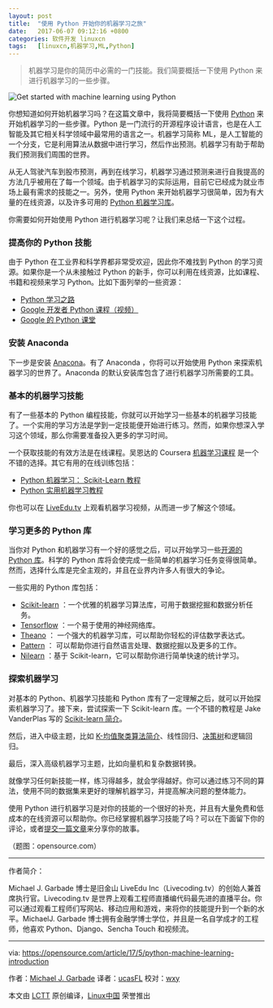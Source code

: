```yaml
---
layout: post
title:	"使用 Python 开始你的机器学习之旅"
date:	2017-06-07 09:12:16 +0800 
categories:	软件开发 linuxcn 
tags:	[linuxcn,机器学习,ML,Python]
---
```




> 
> 机器学习是你的简历中必需的一门技能。我们简要概括一下使用 Python 来进行机器学习的一些步骤。
> 
> 
> 


![Get started with machine learning using Python](/Asserts/Images//attachment/album/201706/07/091219dd15wiwukzlubid0.png "Get started with machine learning using Python")


你想知道如何开始机器学习吗？在这篇文章中，我将简要概括一下使用 [Python](https://opensource.com/article/17/2/3-top-machine-learning-libraries-python) 来开始机器学习的一些步骤。Python 是一门流行的开源程序设计语言，也是在人工智能及其它相关科学领域中最常用的语言之一。机器学习简称 ML，是人工智能的一个分支，它是利用算法从数据中进行学习，然后作出预测。机器学习有助于帮助我们预测我们周围的世界。


从无人驾驶汽车到股市预测，再到在线学习，机器学习通过预测来进行自我提高的方法几乎被用在了每一个领域。由于机器学习的实际运用，目前它已经成为就业市场上最有需求的技能之一。另外，使用 Python 来开始机器学习很简单，因为有大量的在线资源，以及许多可用的 [Python 机器学习库](https://opensource.com/article/17/2/3-top-machine-learning-libraries-python)。


你需要如何开始使用 Python 进行机器学习呢？让我们来总结一下这个过程。


### 提高你的 Python 技能


由于 Python 在工业界和科学界都非常受欢迎，因此你不难找到 Python 的学习资源。如果你是一个从未接触过 Python 的新手，你可以利用在线资源，比如课程、书籍和视频来学习 Python。比如下面列举的一些资源：


* [Python 学习之路](https://learnpythonthehardway.org/book/)
* [Google 开发者 Python 课程（视频）](https://www.youtube.com/playlist?list=PLfZeRfzhgQzTMgwFVezQbnpc1ck0I6CQl)
* [Google 的 Python 课堂](https://developers.google.com/edu/python/)


### 安装 Anaconda


下一步是安装 [Anacona](https://opensource.com/tags/javascript?src=programming_resource_menu)。有了 Anaconda ，你将可以开始使用 Python 来探索机器学习的世界了。Anaconda 的默认安装库包含了进行机器学习所需要的工具。


### 基本的机器学习技能


有了一些基本的 Python 编程技能，你就可以开始学习一些基本的机器学习技能了。一个实用的学习方法是学到一定技能便开始进行练习。然而，如果你想深入学习这个领域，那么你需要准备投入更多的学习时间。


一个获取技能的有效方法是在线课程。吴恩达的 Coursera [机器学习课程](https://www.coursera.org/learn/machine-learning) 是一个不错的选择。其它有用的在线训练包括：


* [Python 机器学习： Scikit-Learn 教程](https://www.datacamp.com/community/tutorials/machine-learning-python#gs.HfAvLRs)
* [Python 实用机器学习教程](https://pythonprogramming.net/machine-learning-tutorial-python-introduction/)


你也可以在 [LiveEdu.tv](https://www.liveedu.tv/) 上观看机器学习视频，从而进一步了解这个领域。


### 学习更多的 Python 库


当你对 Python 和机器学习有一个好的感觉之后，可以开始学习一些[开源的 Python 库](https://opensource.com/article/17/5/4-practical-python-libraries)。科学的 Python 库将会使完成一些简单的机器学习任务变得很简单。然而，选择什么库是完全主观的，并且在业界内许多人有很大的争论。


一些实用的 Python 库包括：


* [Scikit-learn](http://scikit-learn.org/stable/) ：一个优雅的机器学习算法库，可用于数据挖掘和数据分析任务。
* [Tensorflow](https://opensource.com/article/17/2/machine-learning-projects-tensorflow-raspberry-pi) ：一个易于使用的神经网络库。
* [Theano](http://deeplearning.net/software/theano/) ： 一个强大的机器学习库，可以帮助你轻松的评估数学表达式。
* [Pattern](https://github.com/clips/pattern) ： 可以帮助你进行自然语言处理、数据挖掘以及更多的工作。
* [Nilearn](https://github.com/nilearn/nilearn) ：基于 Scikit-learn，它可以帮助你进行简单快速的统计学习。


### 探索机器学习


对基本的 Python、机器学习技能和 Python 库有了一定理解之后，就可以开始探索机器学习了。接下来，尝试探索一下 Scikit-learn 库。一个不错的教程是 Jake VanderPlas 写的 [Scikit-learn 简介](http://nbviewer.jupyter.org/github/donnemartin/Asserts/Images/-science-ipython-notebooks/blob/master/scikit-learn/scikit-learn-intro.ipynb)。


然后，进入中级主题，比如 [K-均值聚类算法简介](https://www.datascience.com/blog/introduction-to-k-means-clustering-algorithm-learn-data-science-tutorials)、线性回归、[决策树](http://machinelearningmastery.com/implement-decision-tree-algorithm-scratch-python/)和逻辑回归。


最后，深入高级机器学习主题，比如向量机和复杂数据转换。


就像学习任何新技能一样，练习得越多，就会学得越好。你可以通过练习不同的算法，使用不同的数据集来更好的理解机器学习，并提高解决问题的整体能力。


使用 Python 进行机器学习是对你的技能的一个很好的补充，并且有大量免费和低成本的在线资源可以帮助你。你已经掌握机器学习技能了吗？可以在下面留下你的评论，或者[提交一篇文章](https://opensource.com/story)来分享你的故事。


（题图：opensource.com）




---


作者简介：


Michael J. Garbade 博士是旧金山 LiveEdu Inc（Livecoding.tv）的创始人兼首席执行官。Livecoding.tv 是世界上观看工程师直播编代码最先进的直播平台。你可以通过观看工程师们写网站、移动应用和游戏，来将你的技能提升到一个新的水平。MichaelJ. Garbade 博士拥有金融学博士学位，并且是一名自学成才的工程师，他喜欢 Python、Django、Sencha Touch 和视频流。




---


via: <https://opensource.com/article/17/5/python-machine-learning-introduction>


作者：[Michael J. Garbade](https://opensource.com/users/drmjg) 译者：[ucasFL](https://github.com/ucasFL) 校对：[wxy](https://github.com/wxy)


本文由 [LCTT](https://github.com/LCTT/TranslateProject) 原创编译，[Linux中国](https://linux.cn/) 荣誉推出
